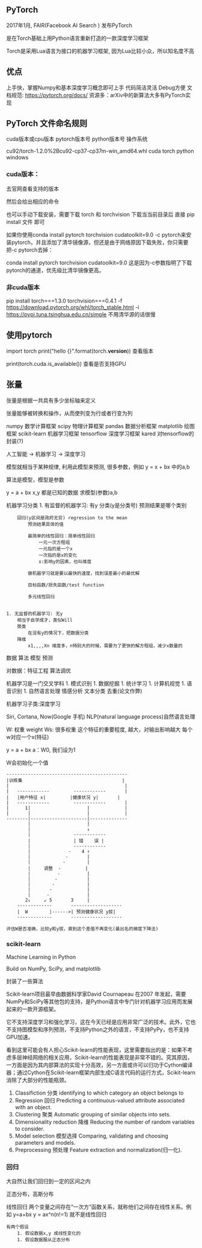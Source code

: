 ## PyTorch

2017年1月, FAIR(Facebook AI Search ) 发布PyTorch

是在Torch基础上用Python语言重新打造的一款深度学习框架

Torch是采用Lua语言为接口的机器学习框架, 因为Lua比较小众，所以知名度不高

## 优点

上手快，掌握Numpy和基本深度学习概念即可上手
代码简洁灵活
Debug方便
文档规范: https://pytorch.org/docs/
资源多：arXiv中的新算法大多有PyTorch实现


## PyTorch 文件命名规则

cuda版本或cpu版本   pytorch版本号   python版本号    操作系统

cu92/torch-1.2.0%2Bcu92-cp37-cp37m-win_amd64.whl
cuda    torch           python      windows


### cuda版本：

去官网查看支持的版本

然后会给出相应的命令

也可以手动下载安装，需要下载 torch 和 torchvision
下载当当前目录后 直接 pip install 文件 即可





如果你使用conda install pytorch torchvision cudatoolkit=9.0 -c pytorch来安装pytorch，并且添加了清华镜像源，但还是由于网络原因下载失败，你只需要把-c pytorch去掉：

conda install pytorch torchvision cudatoolkit=9.0
这是因为-c参数指明了下载pytorch的通道，优先级比清华镜像更高。


### 非cuda版本

pip install torch===1.3.0 torchvision===0.4.1 -f https://download.pytorch.org/whl/torch_stable.html -i https://pypi.tuna.tsinghua.edu.cn/simple
不用清华源的话很慢

## 使用pytorch

import torch
print("hello {}".format(torch.__version__))     查看版本

print(torch.cuda.is_available())                查看是否支持GPU


## 张量

张量是根据一共具有多少坐标轴来定义

张量能够被转换和操作，从而使列变为行或者行变为列






numpy           数学计算框架
scipy           物理计算框架
pandas          数据分析框架
matplotlib      绘图框架
scikit-learn    机器学习框架
tensorflow      深度学习框架
kared           对tensorflow的封装(?)


人工智能 -> 机器学习 -> 深度学习




模型就相当于某种规律, 利用此模型来预测, 很多参数，例如 y = x + bx 中的a,b

算法是模型，模型是参数


y = a + bx
x,y 都是已知的数据
求模型(参数)a,b


机器学习分类
    1. 有监督的机器学习: 有y
        分类(y是分类号)
            预测结果是哪个类别
            
        回归(y区间是政府无穷) regression to the mean
            预测结果具体的值
                
            最简单的线性回归：简单线性回归
                一元一次方程组
                一元指的是一个x
                一次指的是x的变化
                x:影响y的因素，也叫维度
                
            做机器学习就是要以最快的速度，找到误差最小的最优解
            
            目标函数/损失函数/test function
         
            多元线性回归


    1. 无监督的机器学习: 无y
        相当于自学成才，类似Will
        聚类
            在没有y的情况下，把数据分类
        降维
            x1,,,,Xn 维度多，n特别大的时候，需要为了更快的解方程组，减少x数量的







数据    算法    模型    预测

对数据：特征工程
算法调优


机器学习是一门交叉学科
    1. 模式识别
    1. 数据挖掘
    1. 统计学习
    1. 计算机视觉
    1. 语音识别
    1. 自然语言处理
        情感分析
        文本分类
        去重(论文作弊)

机器学习子类:深度学习

Siri, Cortana, Now(Google 手机)    NLP(natural language process)自然语言处理





W: 权重 weight
Ws: 很多权重
这个特征的重要程度, 越大，对输出影响越大
每个w对应一个x(特征)

y = a + bx
a：W0, 我们设为1

W会初始化一个值

``` 有监督机器学习训练流程
---------------------------------------------
|训练集                                     |
|                                           |
|   ------------         ------------       |
|   |用户特征 x|         |健康状况 y|       |
|   ------------         ------------       |
|      1|                     |             |
|       |                     |             |
--------|---------------------|--------------
        |                     |
        |                     ↓
        |                ------------
        |                | 错    误 |
        |                ------------
        |              -    4 ↑
        |             -       |
        |            -        |
        |     调整  -         |
        |          -          |
        |         -           |
        |        -            |
        |       -             |
        |      -              |
       2↓     ↙ 5       3     |
    -------------       -------------------
    |  W        |------>| 预测健康状况 y拔|
    -------------       -------------------

评估W是否准确，比较y和y拔，直到这个差值不再变化(最出名的梯度下降法)

```


### scikit-learn

Machine Learning in Python

Build on NumPy, SciPy, and matplotlib

封装了一些算法

Scikit-learn项目最早由数据科学家David Cournapeau 在2007 年发起，需要NumPy和SciPy等其他包的支持，是Python语言中专门针对机器学习应用而发展起来的一款开源框架。

它不支持深度学习和强化学习，这在今天已经是应用非常广泛的技术。此外，它也不支持图模型和序列预测，不支持Python之外的语言，不支持PyPy，也不支持GPU加速。

看到这里可能会有人担心Scikit-learn的性能表现，这里需要指出的是：如果不考虑多层神经网络的相关应用，Scikit-learn的性能表现是非常不错的。究其原因，一方面是因为其内部算法的实现十分高效，另一方面或许可以归功于Cython编译器；通过Cython在Scikit-learn框架内部生成C语言代码的运行方式，Scikit-learn消除了大部分的性能瓶颈。


1. Classifiction 分类
    identifying to which category an object belongs to
1. Regression 回归
    Predicting a continuous-valued attribute associated with an object.
1. Clustering 聚类
    Automatic grouping of similar objects into sets.
1. Dimensionality reduction 降维
    Reducing the number of random variables to consider.
1. Model selection 模型选择
    Comparing, validating and choosing parameters and models.
1. Preprocessing 预处理
    Feature extraction and normalization(归一化).



### 回归

大自然让我们回归到一定的区间之内

正态分布，高斯分布

线性回归
    两个变量之间存在“一次方”函数关系，就称他们之间存在线性关系。例如 y=a+bx
    y = ax^n(n!=1) 就不是线性回归
    
    有两个假设
        1. 假设数据x,y 成线性变化的
        1. 假设数据服从正态分布
